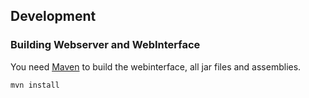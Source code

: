 ## Development

### Building Webserver and WebInterface

You need [Maven](https://maven.apache.org/) to build the webinterface, all jar files and assemblies.

```
mvn install
```
